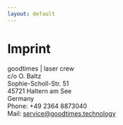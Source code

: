 ```yaml
---
layout: default
---
```


# Imprint
goodtimes | laser crew\
c/o O. Baltz\
Sophie-Scholl-Str. 51\
45721 Haltern am See\
Germany\
Phone: +49 2364 8873040\
Mail: service@goodtimes.technology
